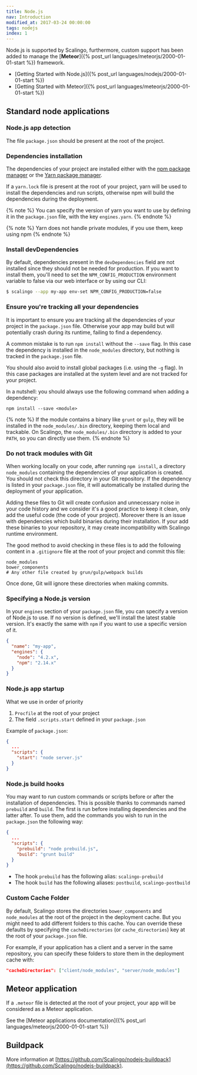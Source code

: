 ```yaml
---
title: Node.js
nav: Introduction
modified_at: 2017-03-24 00:00:00
tags: nodejs
index: 1
---
```


Node.js is supported by Scalingo, furthermore, custom support has been added to
manage the [__Meteor__]({% post_url
languages/meteorjs/2000-01-01-start %}) framework.

* [Getting Started with Node.js]({% post_url languages/nodejs/2000-01-01-start %})
* [Getting Started with Meteor]({% post_url languages/meteorjs/2000-01-01-start %})

## Standard node applications

### Node.js app detection

The file `package.json` should be present at the root of the project.

### Dependencies installation

The dependencies of your project are installed either with the [npm package
manager](https://www.npmjs.com/) or the [Yarn package
manager](https://yarnpkg.com/).

If a `yarn.lock` file is present at the root of your project, yarn will be used
to install the dependencies and run scripts, otherwise npm will build the
dependencies during the deployment.

{% note %}
  You can specify the version of yarn you want to use by defining it in the
  `package.json` file, with the key `engines.yarn`.
{% endnote %}

{% note %}
  Yarn does not handle private modules, if you use them, keep using npm
{% endnote %}

### Install devDependencies

By default, dependencies present in the `devDependencies` field are not
installed since they should not be needed for production. If you want to
install them, you'll need to set the `NPM_CONFIG_PRODUCTION` environment
variable to false via our web interface or by using our CLI:

```bash
$ scalingo --app my-app env-set NPM_CONFIG_PRODUCTION=false
```

### Ensure you're tracking all your dependencies

It is important to ensure you are tracking all the dependencies of your project
in the `package.json` file. Otherwise your app may build but will potentially
crash during its runtime, failing to find a dependency.

A common mistake is to run `npm install` without the `--save` flag. In this
case the dependency is installed in the `node_modules` directory, but nothing
is tracked in the `package.json` file.

You should also avoid to install global packages (i.e. using the `-g` flag). In
this case packages are installed at the system level and are not tracked for
your project.

In a nutshell: you should always use the following command when adding a
dependency:

```
npm install --save <module>
```

{% note %}
  If the module contains a binary like `grunt` or `gulp`, they will be
  installed in the `node_modules/.bin` directory, keeping them local and
  trackable. On Scalingo, the `node_modules/.bin` directory is added to your
  `PATH`, so you can directly use them.
{% endnote %}

### Do not track modules with Git

When working locally on your code, after running `npm install`, a directory
`node_modules` containing the dependencies of your application is created. You
should not check this directory in your Git repository. If the dependency is
listed in your `package.json` file, it will automatically be installed during
the deployment of your application.

Adding these files to Git will create confusion and unnecessary noise in your
code history and we consider it's a good practice to keep it clean, only add
the useful code (the code of your project). Moreover there is an issue with
dependencies which build binaries during their installation. If your add these
binaries to your repository, it may create incompatibility with Scalingo
runtime environment.

The good method to avoid checking in these files is to add the following
content in a `.gitignore` file at the root of your project and commit this
file:

```text
node_modules
bower_components
# Any other file created by grun/gulp/webpack builds
```

Once done, Git will ignore these directories when making commits.

### Specifying a Node.js version

In your `engines` section of your `package.json` file, you can specify a
version of Node.js to use. If no version is defined, we'll install the latest
stable version. It's exactly the same with `npm` if you want to use a specific
version of it.

```json
{
  "name": "my-app",
  "engines": {
    "node": "4.2.x",
    "npm": "2.14.x"
  }
}
```

### Node.js app startup

What we use in order of priority

1. `Procfile` at the root of your project
2. The field `.scripts.start` defined in your `package.json`

Example of `package.json`:

```json
{
  ...
  "scripts": {
    "start": "node server.js"
  }
}
```

### Node.js build hooks

You may want to run custom commands or scripts before or after the installation of dependencies. This is possible thanks to commands named `prebuild` and `build`. The first is run before installing dependencies and the latter after. To use them, add the commands you wish to run in the `package.json` the following way:

```json
{
  ...
  "scripts": {
    "prebuild": "node prebuild.js",
    "build": "grunt build"
  }
}
```

* The hook `prebuild` has the following alias: `scalingo-prebuild`
* The hook `build` has the following aliases: `postbuild`, `scalingo-postbuild`

### Custom Cache Folder

By default, Scalingo stores the directories `bower_components` and `node_modules` at the root of the
project in the deployment
cache. But you might need to add different folders to this cache. You can override these defaults by
specifying the `cacheDirectories` (or `cache_directories`) key at the root of your `package.json`
file.

For example, if your application has a client and a server in the same repository, you can specify
these folders to store them in the deployment cache with:

```json
"cacheDirectories": ["client/node_modules", "server/node_modules"]
```

## Meteor application

If a `.meteor` file is detected at the root of your project, your app will
be considered as a Meteor application.

See the [Meteor applications documentation]({% post_url
languages/meteorjs/2000-01-01-start %})

## Buildpack

More information at
[https://github.com/Scalingo/nodejs-buildpack](https://github.com/Scalingo/nodejs-buildpack).
